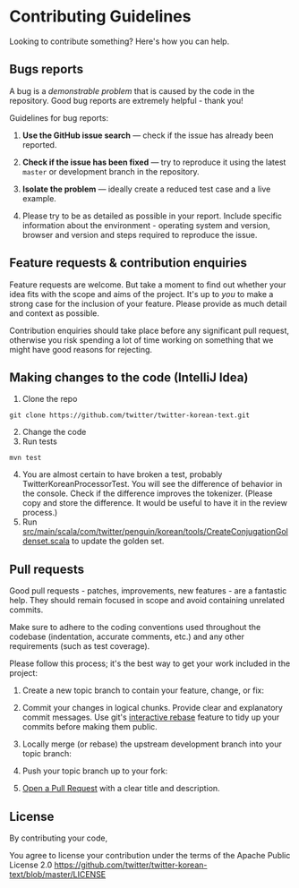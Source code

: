 # Contributing Guidelines

Looking to contribute something? Here's how you can help.

## Bugs reports

A bug is a _demonstrable problem_ that is caused by the code in the
repository. Good bug reports are extremely helpful - thank you!

Guidelines for bug reports:

1. **Use the GitHub issue search** &mdash; check if the issue has already been
   reported.

2. **Check if the issue has been fixed** &mdash; try to reproduce it using the
   latest `master` or development branch in the repository.

3. **Isolate the problem** &mdash; ideally create a reduced test
   case and a live example.

4. Please try to be as detailed as possible in your report. Include specific
   information about the environment - operating system and version, browser
   and version and steps required to reproduce the issue.


## Feature requests & contribution enquiries

Feature requests are welcome. But take a moment to find out whether your idea
fits with the scope and aims of the project. It's up to *you* to make a strong
case for the inclusion of your feature. Please provide as much detail and
context as possible.

Contribution enquiries should take place before any significant pull request,
otherwise you risk spending a lot of time working on something that we might
have good reasons for rejecting.

## Making changes to the code (IntelliJ Idea)

1. Clone the repo
```
git clone https://github.com/twitter/twitter-korean-text.git
```
2. Change the code
3. Run tests
```
mvn test
```
4. You are almost certain to have broken a test, probably TwitterKoreanProcessorTest. You will see the difference of behavior in the console. Check if the difference improves the tokenizer. (Please copy and store the difference. It would be useful to have it in the review process.)
5. Run [src/main/scala/com/twitter/penguin/korean/tools/CreateConjugationGoldenset.scala](src/main/scala/com/twitter/penguin/korean/tools/CreateConjugationGoldenset.scala) to update the golden set. 

## Pull requests

Good pull requests - patches, improvements, new features - are a fantastic
help. They should remain focused in scope and avoid containing unrelated
commits.

Make sure to adhere to the coding conventions used throughout the codebase
(indentation, accurate comments, etc.) and any other requirements (such as test
coverage).

Please follow this process; it's the best way to get your work included in the
project:

1. Create a new topic branch to contain your feature, change, or fix:

2. Commit your changes in logical chunks. Provide clear and explanatory commit
   messages. Use git's [interactive rebase](https://help.github.com/articles/interactive-rebase)
   feature to tidy up your commits before making them public.

3. Locally merge (or rebase) the upstream development branch into your topic branch:

4. Push your topic branch up to your fork:

5. [Open a Pull Request](http://help.github.com/send-pull-requests/) with a
   clear title and description.

## License

By contributing your code,

You agree to license your contribution under the terms of the Apache Public License 2.0
https://github.com/twitter/twitter-korean-text/blob/master/LICENSE
